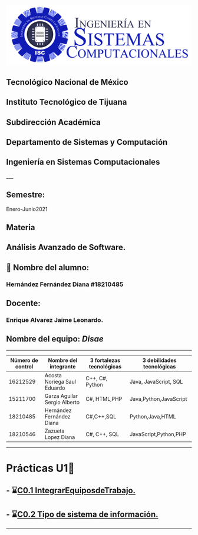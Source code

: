 ![](Images/isclogo.png)


##    Tecnológico Nacional de México

##  Instituto Tecnológico de Tijuana
##       Subdirección Académica
## Departamento de Sistemas y Computación
## Ingeniería en Sistemas Computacionales
</div>
___

## **Semestre:** 
Enero-Junio2021
## **Materia**
## Análisis Avanzado de Software.
## 📝 **Nombre del alumno:**
### Hernández Fernández Diana   #18210485
## **Docente:**
### Enrique Alvarez Jaime Leonardo.

## **Nombre del equipo**: ___Disae___ 



---

<table>

<thead>

<tr>

<th>Número de control</th>

<th>Nombre del integrante</th>

<th>3 fortalezas tecnológicas</th>

<th>3 debilidades tecnológicas</th>

</tr>

</thead>

<tbody>

<tr>

<td>16212529</td>

<td>Acosta Noriega Saul Eduardo</td>

<td>C++, C#, Python </td>

<td>Java, JavaScript, SQL </td>

</tr>

<tr>

<td>15211700</td>

<td>Garza Aguilar Sergio Alberto </td>

<td>C#, HTML,PHP</td>

<td>Java,Python,JavaScript </td>

</tr>

<tr>

<td>18210485</td>

<td>Hernández Fernández Diana </td>

<td>C#,C++,SQL</td>

<td>Python,Java,HTML</td>

</tr>

<tr>

<td>18210546</td>

<td>Zazueta Lopez Diana </td>

<td>C#, C++, SQL</td>

<td>JavaScript,Python,PHP </td>

</tr>

</tbody>

</table>

---



# Prácticas U1📝

 ##  - ⌛️[C0.1 IntegrarEquiposdeTrabajo.](https://github.com/DianaHFer/Analisis-avanzado-de-software/blob/main/U1/C0.1_IntegrarEquiposdeTrabajo_HernandezDiana.md#)
 ##  - ⌛️[C0.2 Tipo de sistema de información.](https://github.com/DianaHFer/Analisis-avanzado-de-software/blob/main/U1/C0.2_Tipo%20de%20sistema%20de%20informacion_HernandezDiana.md)
----


   





